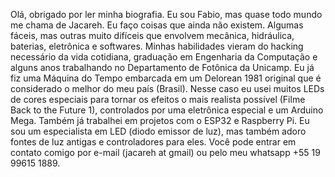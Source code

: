 Olá, obrigado por ler minha biografia. Eu sou Fabio, mas quase todo mundo me chama de Jacareh.
Eu faço coisas que ainda não existem. Algumas fáceis, mas outras muito difíceis que envolvem mecânica, hidráulica, baterias, eletrônica e softwares.
Minhas habilidades vieram do hacking necessário da vida cotidiana, graduação em Engenharia da Computação e alguns anos trabalhando no Departamento de Fotônica da Unicamp.
Eu já fiz uma Máquina do Tempo embarcada em um Delorean 1981 original que é considerado o melhor do meu país (Brasil). 
Nesse caso eu usei muitos LEDs de cores especiais para tornar os efeitos o mais realista possível (Filme Back to the Future 1), controlados por uma eletrônica especial e um Arduino Mega. 
Também já trabalhei em projetos com o ESP32 e Raspberry Pi.
Eu sou um especialista em LED (diodo emissor de luz), mas também adoro fontes de luz antigas e controladores para eles.
Você pode entrar em contato comigo por e-mail (jacareh at gmail) ou pelo meu whatsapp +55 19 99615 1889.
